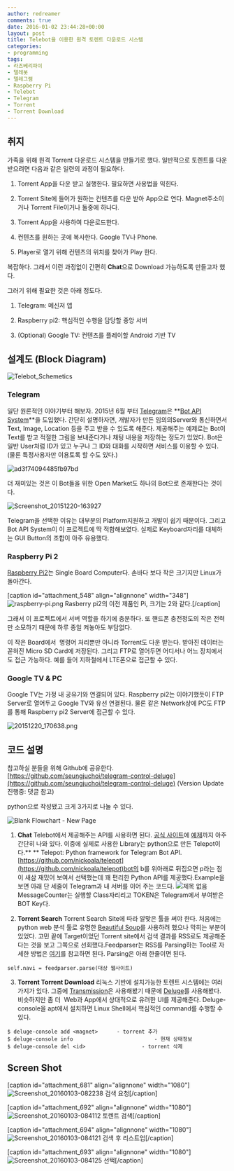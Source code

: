 ```yaml
---
author: redreamer
comments: true
date: 2016-01-02 23:44:28+00:00
layout: post
title: Telebot을 이용한 원격 토렌트 다운로드 시스템
categories:
- programming
tags:
- 라즈베리파이
- 텔레봇
- 텔레그램
- Raspberry Pi
- Telebot
- Telegram
- Torrent
- Torrent Download
---
```


## 




## 취지


가족을 위해 원격 Torrent 다운로드 시스템을 만들기로 했다. 일반적으로 토렌트를 다운 받으려면 다음과 같은 일련의 과정이 필요하다.



	
  1. Torrent App을 다운 받고 실행한다. 필요하면 사용법을 익힌다.

	
  2. Torrent Site에 들어가 원하는 컨텐츠를 다운 받아 App으로 연다. Magnet주소이거나 Torrent File이거나 둘중에 하나다.

	
  3. Torrent App을 사용하여 다운로드한다.

	
  4. 컨텐츠를 원하는 곳에 복사한다. Google TV나 Phone.

	
  5. Player로 열기 위해 컨텐츠의 위치를 찾아가 Play 한다.


복잡하다. 그래서 이런 과정없이 간편히 **Chat**으로 Download 가능하도록 만들고자 했다.

그러기 위해 필요한 것은 아래 정도다.



	
  1. Telegram: 메신저 앱

	
  2. Raspberry pi2: 핵심적인 수행을 담당할 중앙 서버

	
  3. (Optional) Google TV: 컨텐츠를 플레이할 Android 기반 TV




## 설계도 (Block Diagram)


![Telebot_Schemetics](https://redreamer.files.wordpress.com/2015/12/telebot_schemetics.png)


### Telegram


일단 원론적인 이야기부터 해보자. 2015년 6월 부터 [Telegram](https://telegram.org/)은 **[Bot API System](https://core.telegram.org/bots/api)**을 도입했다. 간단히 설명하자면, 개발자가 만든 임의의Server와 통신하면서 Text, Image, Location 등을 주고 받을 수 있도록 해준다. 제공해주는 예제로는 Bot이 Text를 받고 적절한 그림을 보내준다거나 채팅 내용을 저장하는 정도가 있었다. Bot은 일반 User처럼 ID가 있고 누구나 그 ID와 대화를 시작하면 서비스를 이용할 수 있다. (물론 특정사용자만 이용토록 할 수도 있다.)

![ad3f74094485fb97bd](https://redreamer.files.wordpress.com/2015/12/ad3f74094485fb97bd.jpg)

더 재미있는 것은 이 Bot들을 위한 Open Market도 하나의 Bot으로 존재한다는 것이다.

![Screenshot_20151220-163927](https://redreamer.files.wordpress.com/2015/12/screenshot_20151220-163927.png?w=576)

Telegram을 선택한 이유는 대부분의 Platform지원하고 개발이 쉽기 때문이다. 그리고 Bot API System이 이 프로젝트에 딱 적합해보였다. 실제로 Keyboard자리를 대체하는 GUI Button의 조합이 아주 유용했다.


### Raspberry Pi 2


[Raspberry Pi2](https://www.raspberrypi.org/products/raspberry-pi-2-model-b/)는 Single Board Computer다. 손바다 보다 작은 크기지만 Linux가 돌아간다.

[caption id="attachment_548" align="alignnone" width="348"]![raspberry-pi.png](https://redreamer.files.wordpress.com/2015/12/raspberry-pi.png) Rasberry pi2의 이전 제품인 Pi, 크기는 2와 같다.[/caption]

그래서 이 프로젝트에서 서버 역할을 하기에 충분하다. 또 핸드폰 충전정도의 작은 전력만 소모하기 때문에 하루 종일 켜놓아도 부담없다.

이 작은 Board에서  명령어 처리뿐만 아니라 Torrent도 다운 받는다. 받아진 데이터는 꼳혀진 Micro SD Card에 저장된다. 그리고 FTP로 열어두면 어디서나 어느 장치에서도 접근 가능하다. 예를 들어 지하철에서 LTE폰으로 접근할 수 있다.


### Google TV & PC


Google TV는 가정 내 공유기와 연결되어 있다. Raspberry pi2는 이야기했듯이 FTP Server로 열어두고 Google TV와 유선 연결된다. 물론 같은 Network상에 PC도 FTP를 통해 Raspberry pi2 Server에 접근할 수 있다.

![20151220_170638.png](https://redreamer.files.wordpress.com/2015/12/20151220_170638.png)




## 코드 설명


참고하실 분들을 위해 Github에 공유한다.
[https://github.com/seungjuchoi/telegram-control-deluge](https://github.com/seungjuchoi/telegram-control-deluge)
(Version Update 진행중: 댓글 참고)

python으로 작성됐고 크게 3가지로 나눌 수 있다.

![Blank Flowchart - New Page](https://redreamer.files.wordpress.com/2016/01/blank-flowchart-new-page2.png)



	
  1. **Chat**
Telebot에서 제공해주는 API를 사용하면 된다. [공식 사이트](https://core.telegram.org/bots)에 [예제](https://core.telegram.org/bots/samples)까지 아주 간단히 나와 있다. 이중에 실제로 사용한 Library는 python으로 만든 Telepot이다.**
**
Telepot: Python framework for Telegram Bot API.
[https://github.com/nickoala/telepot](https://github.com/nickoala/telepot)bot의 b를 위아래로 뒤집으면 p라는 점이 새삼 재밌어 보여서 선택했는데 꽤 편리한 Python API를 제공했다.Example을 보면 아래 단 세줄이 Telegram과 내 서버를 이어 주는 코드다.
![제목 없음](https://redreamer.files.wordpress.com/2016/01/eca09cebaaa9-ec9786ec9d8c.png)
MessageCounter는 실행할 Class자리리고 TOKEN은 Telegram에서 부여받은 BOT Key다.

	
  2. **Torrent Search**
Torrent Search Site에 따라 알맞은 툴을 써야 한다. 처음에는 python web 분석 툴로 유명한 [Beautiful Soup](http://www.crummy.com/software/BeautifulSoup/)를 사용하려 했으나 막히는 부분이 있었다. 고민 끝에 Target이었던 Torrent site에서 검색 결과를 RSS로도 제공해준다는 것을 보고 그쪽으로 선회했다.Feedparser는 RSS를 Parsing하는 Tool로 자세한 방법은 [여기](http://pythonhosted.org/feedparser/)를 참고하면 된다.
Parsing은 아래 한줄이면 된다.
~~~~
self.navi = feedparser.parse(대상 웹사이트)
~~~~

	
  3. **Torrent Torrent Download**
리눅스 기반에 설치가능한 토렌트 시스템에는 여러 가지가 있다. 그중에 [Transmission](http://www.transmissionbt.com/)은 사용해봤기 때문에 [Deluge](http://www.deluge-torrent.org/)를 사용해봤다. 비슷하지만 좀 더  Web과 App에서 상대적으로 유려한 UI를 제공해준다.
Deluge-console을 apt에서 설치하면 Linux Shell에서 핵심적인 command를 수행할 수 있다.
~~~~
$ deluge-console add <magnet>      - torrent 추가
$ deluge-console info                          - 현재 상태정보
$ deluge-console del <id>                  - torrent 삭제
~~~~





## Screen Shot


[caption id="attachment_681" align="alignnone" width="1080"]![Screenshot_20160103-082238](https://redreamer.files.wordpress.com/2016/01/screenshot_20160103-082238.png) 검색 요청[/caption]

[caption id="attachment_692" align="alignnone" width="1080"]![Screenshot_20160103-084112](https://redreamer.files.wordpress.com/2016/01/screenshot_20160103-084112.png) 토렌트 검색[/caption]

[caption id="attachment_694" align="alignnone" width="1080"]![Screenshot_20160103-084121](https://redreamer.files.wordpress.com/2016/01/screenshot_20160103-084121.png) 검색 후 리스트업[/caption]

[caption id="attachment_693" align="alignnone" width="1080"]![Screenshot_20160103-084125](https://redreamer.files.wordpress.com/2016/01/screenshot_20160103-084125.png) 선택[/caption]




